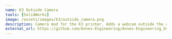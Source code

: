 ```yaml
---
name: K3 Outside Camera
tools: [SolidWorks]
image: /assets/images/k3/outside_camera.png
description: Camera mod for the K3 printer. Adds a webcam outside the chamber to monitor prints.
external_url: https://github.com/Annex-Engineering/Annex-Engineering_User_Mods/tree/main/Printers/K3/Ryan_G-K3_Outside_Camera
---
```

